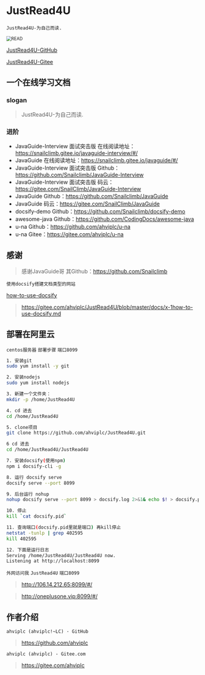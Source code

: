 # JustRead4U

`JustRead4U-为自己而读.`

<img src="http://bpic.588ku.com/element_origin_min_pic/17/11/08/bdd88d667ce28b0e39aaf931511fe371.jpg" alt="READ" style="zoom:80%;" align="center"/>

[JustRead4U-GitHub](https://github.com/ahviplc/JustRead4U)

[JustRead4U-Gitee](https://gitee.com/ahviplc/JustRead4U)

## 一个在线学习文档

### slogan

> JustRead4U-为自己而读.

### 进阶

- JavaGuide-Interview 面试突击版 在线阅读地址：https://snailclimb.gitee.io/javaguide-interview/#/
- JavaGuide 在线阅读地址：https://snailclimb.gitee.io/javaguide/#/
- JavaGuide-Interview 面试突击版 Github：https://github.com/Snailclimb/JavaGuide-Interview
- JavaGuide-Interview 面试突击版 码云：https://gitee.com/SnailClimb/JavaGuide-Interview
- JavaGuide Github：https://github.com/Snailclimb/JavaGuide
- JavaGuide 码云：https://gitee.com/SnailClimb/JavaGuide
- docsify-demo Github：https://github.com/Snailclimb/docsify-demo
- awesome-java Github：https://github.com/CodingDocs/awesome-java
- u-na Github：https://github.com/ahviplc/u-na
- u-na Gitee：https://gitee.com/ahviplc/u-na

## 感谢

> 感谢JavaGuide哥 其Github：https://github.com/Snailclimb

`使用docsify搭建文档类型的网站`

[how-to-use-docsify](https://gitee.com/ahviplc/JustRead4U/blob/master/docs/x-1how-to-use-docsify.md)

> https://gitee.com/ahviplc/JustRead4U/blob/master/docs/x-1how-to-use-docsify.md

## 部署在阿里云

`centos服务器` `部署步骤` `端口8099`

```bash
1. 安装git
sudo yum install -y git

2. 安装nodejs
sudo yum install nodejs

3. 新建一个文件夹：
mkdir -p /home/JustRead4U

4. cd 进去
cd /home/JustRead4U

5. clone项目
git clone https://github.com/ahviplc/JustRead4U.git

6 cd 进去
cd /home/JustRead4U/JustRead4U

7. 安装docsify(使用npm)
npm i docsify-cli -g

8. 运行 docsify serve
docsify serve --port 8099

9. 后台运行 nohup
nohup docsify serve --port 8099 > docsify.log 2>&1& echo $! > docsify.pid

10. 停止
kill `cat docsify.pid`

11. 查询端口(docsify.pid里就是端口) 再kill停止
netstat -tunlp | grep 402595
kill 402595

12. 下面是运行日志
Serving /home/JustRead4U/JustRead4U now.
Listening at http://localhost:8099
```

`外网访问我` `JustRead4U` `端口8099`

> http://106.14.212.65:8099/#/

> http://oneplusone.vip:8099/#/

## 作者介绍

`ahviplc (ahviplc!~LC) · GitHub`

> https://github.com/ahviplc

`ahviplc (ahviplc) - Gitee.com`

> https://gitee.com/ahviplc

